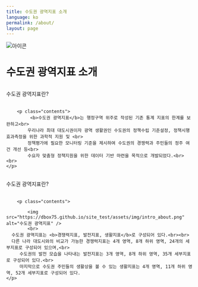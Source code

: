 ```yaml
---
title: 수도권 광역지표 소개
language: ko
permalink: /about/
layout: page
---
```


<div class="heading goal-banner goal-13">
    <div class="container">
        <div class="row">
            <div class="sttl">
                <img src="{{ site.goal_image_base }}/{{ page.language }}/sub_title.png" alt="아이콘" />
            </div>
            <div class="sttl">
                <h1>수도권 광역지표 소개</h1>
            </div>
        </div>
    </div>
</div>
<div id="main-content" class="container" role="main">

<div class="contents_box">
	<div style="margin-top: 30px;">
		<span class="title">수도권 광역지표란?</span>
		<br><br>
		
		<p class="contents">
 		     <b>수도권 광역지표</b>는 행정구역 위주로 작성된 기존 통계 지표의 한계를 보완하고<br>
			우리나라 최대 대도시권이자 광역 생활권인 수도권의 정책수립 기준설정, 정책시행 효과측정을 위한 과학적 지원 및 <br>
			정책평가에 필요한 모니터링 기준을 제시하여 수도권의 경쟁력과 주민들의 정주 여건 개선 등<br>
			수요자 맞춤형 정책지원을 위한 데이터 기반 마련을 목적으로 개발되었다.<br><br>
    </p>

  </div>
 </div>

<div class="contents_box">
	<div style="margin-top: 30px;">
		<span class="title">수도권 광역지표란?</span>
		<br><br>
		
		<p class="contents">
			
			<img src="https://dbox75.github.io/site_test/assets/img/intro_about.png" alt="수도권 광역지표" />
			<br>
      수도권 광역지표는 <b>경쟁력지표, 발전지표, 생활지표</b>로 구성되어 있다.<br><br>
      다른 나라 대도시와의 비교가 가능한 경쟁력지표는 4개 영역, 8개 하위 영역, 24개의 세부지표로 구성되어 있으며,<br>
		 수도권의 발전 모습을 나타내는 발전지표는 3개 영역, 8개 하위 영역, 35개 세부지표로 구성되어 있다.<br>
		 마지막으로 수도권 주민들의 생활상을 볼 수 있는 생활지표는 4개 영역, 11개 하위 영역, 52개 세부지표로 구성되어 있다.
    </p>

  </div>
 </div>
</div>
